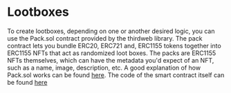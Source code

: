 # Lootboxes

To create lootboxes, depending on one or another desired logic, you can use the Pack.sol contract provided by the thirdweb library. The pack contract lets you bundle ERC20, ERC721 and, ERC1155 tokens together into ERC1155 NFTs that act as randomized loot boxes. The packs are ERC1155 NFTs themselves, which can have the metadata you'd expect of an NFT, such as a name, image, description, etc. A good explanation of how Pack.sol works can be found [here](https://github.com/thirdweb-dev/contracts/blob/main/contracts/pack/pack.md).
The code of the smart contract itself can be found [here](https://github.com/thirdweb-dev/contracts/blob/main/contracts/pack/Pack.sol)